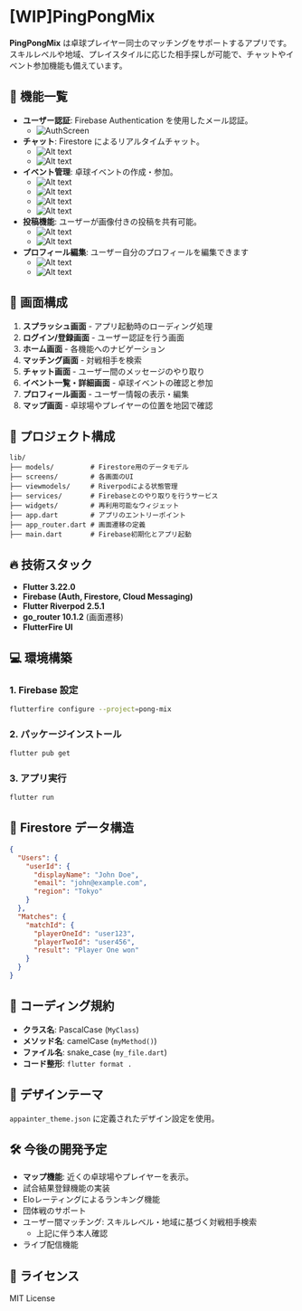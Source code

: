 # [WIP]PingPongMix

**PingPongMix** は卓球プレイヤー同士のマッチングをサポートするアプリです。スキルレベルや地域、プレイスタイルに応じた相手探しが可能で、チャットやイベント参加機能も備えています。

## 🚀 機能一覧
- **ユーザー認証**: Firebase Authentication を使用したメール認証。
   - ![AuthScreen](screenshots/user_auth.png.png)
- **チャット**: Firestore によるリアルタイムチャット。
   - ![Alt text](screenshots/chat_list.png)
   - ![Alt text](screenshots/chat_detail.png)
- **イベント管理**: 卓球イベントの作成・参加。
   - ![Alt text](screenshots/create_evetnt.png)
   - ![Alt text](screenshots/event_search.png)
   - ![Alt text](screenshots/event_filter.png)
   - ![Alt text](screenshots/filtered_event.png)
- **投稿機能**: ユーザーが画像付きの投稿を共有可能。
  - ![Alt text](screenshots/post_list.png)
  - ![Alt text](screenshots/post_detail.png)
- **プロフィール編集**: ユーザー自分のプロフィールを編集できます
  - ![Alt text](Profile.png)
  - ![Alt text](profile_edit.png)
  

## 📱 画面構成
1. **スプラッシュ画面** - アプリ起動時のローディング処理
2. **ログイン/登録画面** - ユーザー認証を行う画面
3. **ホーム画面** - 各機能へのナビゲーション
4. **マッチング画面** - 対戦相手を検索
5. **チャット画面** - ユーザー間のメッセージのやり取り
6. **イベント一覧・詳細画面** - 卓球イベントの確認と参加
7. **プロフィール画面** - ユーザー情報の表示・編集
8. **マップ画面** - 卓球場やプレイヤーの位置を地図で確認

## 📂 プロジェクト構成
```
lib/
├── models/         # Firestore用のデータモデル
├── screens/        # 各画面のUI
├── viewmodels/     # Riverpodによる状態管理
├── services/       # Firebaseとのやり取りを行うサービス
├── widgets/        # 再利用可能なウィジェット
├── app.dart        # アプリのエントリーポイント
├── app_router.dart # 画面遷移の定義
├── main.dart       # Firebase初期化とアプリ起動
```

## 🔥 技術スタック
- **Flutter 3.22.0**
- **Firebase (Auth, Firestore, Cloud Messaging)**
- **Flutter Riverpod 2.5.1**
- **go_router 10.1.2** (画面遷移)
- **FlutterFire UI**

## 💻 環境構築
### 1. Firebase 設定
```bash
flutterfire configure --project=pong-mix
```

### 2. パッケージインストール
```bash
flutter pub get
```

### 3. アプリ実行
```bash
flutter run
```

## 📜 Firestore データ構造
```json
{
  "Users": {
    "userId": {
      "displayName": "John Doe",
      "email": "john@example.com",
      "region": "Tokyo"
    }
  },
  "Matches": {
    "matchId": {
      "playerOneId": "user123",
      "playerTwoId": "user456",
      "result": "Player One won"
    }
  }
}
```

## 📝 コーディング規約
- **クラス名**: PascalCase (`MyClass`)
- **メソッド名**: camelCase (`myMethod()`)
- **ファイル名**: snake_case (`my_file.dart`)
- **コード整形**: `flutter format .`

## 🎨 デザインテーマ
`appainter_theme.json` に定義されたデザイン設定を使用。

## 🛠️ 今後の開発予定
- **マップ機能**: 近くの卓球場やプレイヤーを表示。
- 試合結果登録機能の実装
- Eloレーティングによるランキング機能
- 団体戦のサポート
- ユーザー間マッチング: スキルレベル・地域に基づく対戦相手検索
   - 上記に伴う本人確認
- ライブ配信機能

## 📜 ライセンス
MIT License

